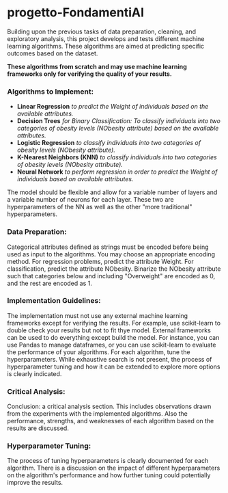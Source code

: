 # progetto-FondamentiAI

Building upon the previous tasks of data preparation, cleaning, and exploratory analysis, this project develops and tests different machine learning algorithms.
These algorithms are aimed at predicting specific outcomes based on the dataset.

**These algorithms from scratch and may use machine learning frameworks only for verifying the quality of your results.**


### Algorithms to Implement:
* **Linear Regression** *to predict the Weight of individuals based on the available attributes.*
* **Decision Trees** *for Binary Classification: To classify individuals into two categories of obesity levels (NObesity attribute) based on the available attributes.*
* **Logistic Regression** *to classify individuals into two categories of obesity levels (NObesity attribute).*
* **K-Nearest Neighbors (KNN)** *to classify individuals into two categories of obesity levels (NObesity attribute).*
* **Neural Network** *to perform regression in order to predict the Weight of individuals based on available attributes.*

The model should be flexible and allow for a variable number of layers and a variable number of neurons for each layer. These two are hyperparameters of the NN as well as the other "more traditional" hyperparameters.

### Data Preparation:

Categorical attributes defined as strings must be encoded before being used as input to the algorithms. You may choose an appropriate encoding method.
For regression problems, predict the attribute Weight.
For classification, predict the attribute NObesity. Binarize the NObesity attribute such that categories below and including "Overweight" are encoded as 0, and the rest are encoded as 1.


### Implementation Guidelines:

The implementation must not use any external machine learning frameworks except for verifying the results. For example, use scikit-learn to double check your results but not to fit thye model.
External frameworks can be used to do everything except build the model. For instance, you can use Pandas to manage dataframes, or you can use scikit-learn to evaluate the performance of your algorithms.
For each algorithm, tune the hyperparameters. While exhaustive search is not present, the process of hyperparameter tuning and how it can be extended to explore more options is clearly indicated.

### Critical Analysis:

Conclusion: a critical analysis section. This includes observations drawn from the experiments with the implemented algorithms. Also the performance, strengths, and weaknesses of each algorithm based on the results are discussed.

### Hyperparameter Tuning:

The process of tuning hyperparameters is clearly documented for each algorithm. There is a discussion on the impact of different hyperparameters on the algorithm's performance and how further tuning could potentially improve the results.
